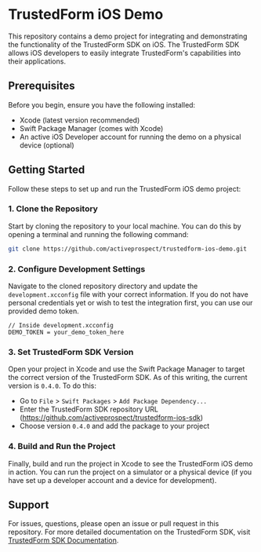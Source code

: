 # TrustedForm iOS Demo

This repository contains a demo project for integrating and demonstrating the functionality of the TrustedForm SDK on iOS. The TrustedForm SDK allows iOS developers to easily integrate TrustedForm's capabilities into their applications.

## Prerequisites

Before you begin, ensure you have the following installed:
- Xcode (latest version recommended)
- Swift Package Manager (comes with Xcode)
- An active iOS Developer account for running the demo on a physical device (optional)

## Getting Started

Follow these steps to set up and run the TrustedForm iOS demo project:

### 1. Clone the Repository

Start by cloning the repository to your local machine. You can do this by opening a terminal and running the following command:

```bash
git clone https://github.com/activeprospect/trustedform-ios-demo.git
```


### 2. Configure Development Settings

Navigate to the cloned repository directory and update the `development.xcconfig` file with your correct information. If you do not have personal credentials yet or wish to test the integration first, you can use our provided demo token.

```plaintext
// Inside development.xcconfig
DEMO_TOKEN = your_demo_token_here
```

### 3. Set TrustedForm SDK Version

Open your project in Xcode and use the Swift Package Manager to target the correct version of the TrustedForm SDK. As of this writing, the current version is `0.4.0`. To do this:

- Go to `File` > `Swift Packages` > `Add Package Dependency...`
- Enter the TrustedForm SDK repository URL (https://github.com/activeprospect/trustedform-ios-sdk)
- Choose version `0.4.0` and add the package to your project

### 4. Build and Run the Project

Finally, build and run the project in Xcode to see the TrustedForm iOS demo in action. You can run the project on a simulator or a physical device (if you have set up a developer account and a device for development).

## Support

For issues, questions, please open an issue or pull request in this repository. For more detailed documentation on the TrustedForm SDK, visit [TrustedForm SDK Documentation](https://github.com/activeprospect/trustedform-ios-sdk).

